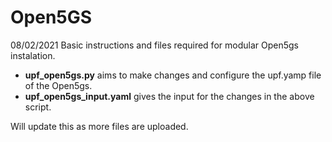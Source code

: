 # Open5GS
08/02/2021
Basic instructions and files required for modular Open5gs instalation.

* __upf_open5gs.py__ aims to make changes and configure the upf.yamp file of the Open5gs. 
* __upf_open5gs_input.yaml__ gives the input for the changes in the above script. 

Will update this as more files are uploaded.
